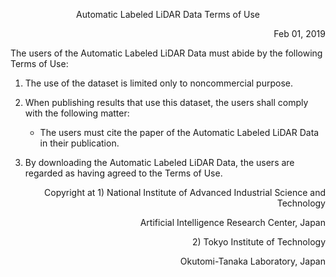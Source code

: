 <p align="center"> Automatic Labeled LiDAR Data Terms of Use </p>
<p align="right"> Feb 01, 2019 </p>

The users of the Automatic Labeled LiDAR Data must abide by the following Terms of Use:

1. The use of the dataset is limited only to noncommercial purpose.

1. When publishing results that use this dataset, the users shall comply with the following matter:
     * The users must cite the paper of the Automatic Labeled LiDAR Data in their publication.

1. By downloading the Automatic Labeled LiDAR Data, the users are regarded as having agreed to the Terms of Use.


<p align="right"> Copyright at 1) National Institute of Advanced Industrial Science and Technology </p>
<p align="right"> Artificial Intelligence Research Center, Japan </p>
<p align="right"> 2) Tokyo Institute of Technology </p>
<p align="right"> Okutomi-Tanaka Laboratory, Japan </p>

